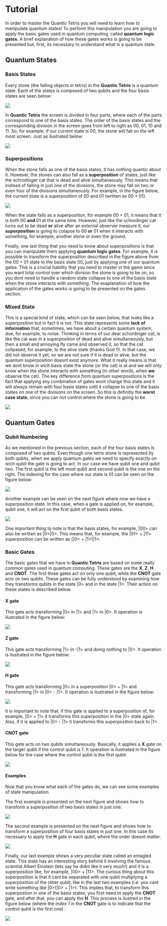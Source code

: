 # Tutorial

In order to master the Quantic Tetris you will need to learn how to manipulate quantum states!
To perform this manipulation you are going to apply the basic gates used in quantum computing, called **quantum logic gates**.
A brief explanation of how these gates works is going to be presented but, first, its necessary to understand what is a quantum state.

## Quantum States
### Basis States
Every stone (the falling objects in tetris) in the **Quantic Tetris** is a quantum state.
Each of the states is composed of two qubits and the four basis states are seen below:

<img src="https://github.com/Joao-Bernardo/IBMQ_AWARDS/blob/master/images/basis_states.png" />

In **Quantic Tetris** the screen is divided in four parts, where each of the parts correspond to one of the basis states.
The order of the basis states and the corresponding division in the screen goes from left to right as 00, 01, 10 and 11.
So, for example, if our current state is 00, the stone will fall on the left most screen. Just as ilustrated below:

<img src="https://github.com/Joao-Bernardo/IBMQ_AWARDS/blob/master/images/state_00.png" />

### Superpositions

When the stone falls as one of the basis states, it has nothing quantic about it. However, the stones can also fall as a
**superposition** of states, just like the schrodinger cat that is dead and alive simultaneously. 
This means that instead of falling in just one of the divisions, the stone may fall on two or even four of the
divisions simultaneously. For example, in the figure below, the current state is a superposition of 00 and 01 (written as 00 + 01).

<img src="https://github.com/Joao-Bernardo/IBMQ_AWARDS/blob/master/images/superposition.png" />

When the state falls as a superposition, for example 00 + 01, it means that it is both 00 **and** 01 at the same time.
However, just like the schrodinger cat turns out to be dead **or** alive after an external observer measure it, our **superposition** is
going to colapse to 00 **or** 01 when it interacts with something, for example, another stone or even the ground.

Finally, one last thing that you need to know about superpositions is that you can manipulate them applying **quantum logic gates**. 
For example, it is possible to transform the superposition described in the figure above from the 00 + 01 state to the basis state 00, just by applying one of our quantum gates.
This is a crucial hability that you need to master in the game since you want total control over which division the stone is going
to be on, so you dont need to handle a random state collapse to one of the basis state when the stone interacts with something.
The exaplanation of how the application of the gates works is going to be presented on the gates section.

### Mixed State

This is a special kind of state, which can be seen below, that looks like a superposition but in fact it is not. This state represents some **lack of information** that, sometimes, we have about a certain quantum system, due, for example, to noise. 
Thinking in terms of our dear schordinger cat, is like the cat was in a superposition of dead and alive simultaneously, but then a small
and annoying fly came and observed it, so that the cat collpased, for example, to the alive state (thanks God !!). In that case, we did not observe it yet, so we are not sure if it is dead or alive, but the quantum superposition doesnt exist anymore. 
What it really means is that we dont know in wich basis state the stone (or the cat) is at and we will only know when the stone interacts with something (in other words, when **we** observe the cat). The key difference from quantum superpositions is the fact
that applying any combination of gates wont change this state and it will always remain with four basis states until it collapse to one of the basis states on one of the divisions on the screen.
So this is definitly the **worst case state**, since you can not control where the stone is going to be.

<img src="https://github.com/Joao-Bernardo/IBMQ_AWARDS/blob/master/images/mixed_state.png" />

## Quantum Gates

### Qubit Numbering
As we mentioned in the previous section, each of the four basis states is composed of two qubits. Even though one tetris stone is represented by both qubits, when we apply quantum gates we need to specify exactly on wich qubit the gate is going to act. In our case we have qubit one and qubit two. The first qubit is the left most qubit and second qubit is the one on the right. The indexing for the case where our state is 01 can be seen on the figure below:

<img src="https://github.com/Joao-Bernardo/IBMQ_AWARDS/blob/master/images/qubits.png" />

Another example can be seen on the next figure where now we have a superposition state. In this case, when a gate is applied on, for example, qubit one, it will act on the first qubit of both basis states.

<img src="https://github.com/Joao-Bernardo/IBMQ_AWARDS/blob/master/images/qubits_superposition.png" />

One important thing to note is that the basis states, for example, |00> can also be written as |0>|0>. This means that, for example, the |01> + |11> superposition can be written as (|0> + |1>)|1>.

### Basic Gates
The basic gates that we have in **Quantic Tetris** are based on some really common gates used in quantum computing. These gates are the **X**, **Z**, **H** and **CNOT**. The first three gates act on only one qubit, while the **CNOT** gate acts on two qubits. These gates can be fully understood by examining how they transforms qubits in the state |0> and in the state |1>. Their action on these states is described below.

#### X gate
This gate acts transforming |0> in |1> and |1> in |0>. It operation is ilustrated in the figure below:

<img src="https://github.com/Joao-Bernardo/IBMQ_AWARDS/blob/master/images/gate_x.png" />

#### Z gate
This gate acts transforming |1> in -|1> and doing nothing to |0>. It operation is ilustrated in the figure below:

<img src="https://github.com/Joao-Bernardo/IBMQ_AWARDS/blob/master/images/gate_z.png" />

#### H gate
This gate acts transforming |0> in a superposition |0> + |1> and transforming |1> in |0> - |1>. It operation is ilustrated in the figure below:

<img src="https://github.com/Joao-Bernardo/IBMQ_AWARDS/blob/master/images/gate_h.png" />

It is important to note that, if this gate is applied to a superposition of, for example, |0> + |1> it transforms this superposition in the |0> state again. Also, if it is applied to |0> - |1> it transforms this superposition back to |1>.

#### CNOT gate
This gate acts on two qubits simultaneously. Basically, it applies a **X** gate on the targer qubit if the control qubit is 1. It operation is ilustrated in the figure below for the case where the control qubit is the first qubit:

<img src="https://github.com/Joao-Bernardo/IBMQ_AWARDS/blob/master/images/gate_cnot.png" />

#### Examples
Now that you know what each of the gates do, we can see some examples of state manipulation.

The first example is presented on the next figure and shows how to transform a superposition of two basis states in just one.

<img src="https://github.com/Joao-Bernardo/IBMQ_AWARDS/blob/master/images/ex1.png" />

The second example is presented on the next figure and shows how to transform a superposition of four basis states in just one. In this case its necessary to apply the **H** gate in each qubit, where the order doesnt matter.

<img src="https://github.com/Joao-Bernardo/IBMQ_AWARDS/blob/master/images/ex2.png" />

Finally, our last example shows a very peculiar state called an entagled state. This state has an interesting story behind it involving the famous scientist Albert Einstein (lets say he didnt like it very much!) and it is a superposition like, for example, |00> + |11>. The curious thing about this superposition is that it cant be separated with one qubit multiplying a superposition of the other qubit, like in the last two examples (i.e. you cant write something like |0>(|0> + |1>). This implies that, to transform this superpostion in one of the basis states, you first need to apply the **CNOT** gate, and after that, you can apply the **H**. This process is ilustred in the figure below (where the *index 1* in the **CNOT** gate is to indicate that the control qubit is the first one) :

<img src="https://github.com/Joao-Bernardo/IBMQ_AWARDS/blob/master/images/ex3.png" />
